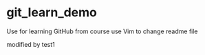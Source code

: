 # git_learn_demo
Use for learning GitHub from course
use Vim to change readme file




modified by test1

